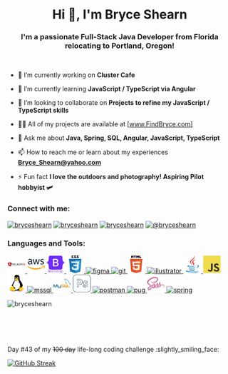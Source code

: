<h1 align="center">Hi 👋, I'm Bryce Shearn</h1>
<h3 align="center">I'm a passionate Full-Stack Java Developer from Florida relocating to Portland, Oregon!</h3>
<br />
 
- 🔭 I’m currently working on **Cluster Cafe**

- 🌱 I’m currently learning **JavaScript / TypeScript via Angular** 

- 👯 I’m looking to collaborate on **Projects to refine my JavaScript / TypeScript skills**

- 👨‍💻 All of my projects are available at [www.FindBryce.com]

- 💬 Ask me about **Java, Spring, SQL, Angular, JavaScript, TypeScript**

- 📫 How to reach me or learn about my experiences **Bryce_Shearn@yahoo.com**

- ⚡ Fun fact **I love the outdoors and photography! Aspiring Pilot hobbyist :small_airplane:**

<h3 align="left">Connect with me:</h3>
<p align="left">
<a href="https://linkedin.com/in/bryceshearn" target="blank"><img align="center" src="https://cdn.jsdelivr.net/npm/simple-icons@3.0.1/icons/linkedin.svg" alt="bryceshearn" height="30" width="40" /></a>
<a href="https://stackoverflow.com/users/bryceshearn" target="blank"><img align="center" src="https://cdn.jsdelivr.net/npm/simple-icons@3.0.1/icons/stackoverflow.svg" alt="bryceshearn" height="30" width="40" /></a>
<a href="https://dribbble.com/bryceshearn" target="blank"><img align="center" src="https://cdn.jsdelivr.net/npm/simple-icons@3.0.1/icons/dribbble.svg" alt="bryceshearn" height="30" width="40" /></a>
<a href="https://medium.com/@bryceshearn" target="blank"><img align="center" src="https://cdn.jsdelivr.net/npm/simple-icons@3.0.1/icons/medium.svg" alt="@bryceshearn" height="30" width="40" /></a>
</p>

<h3 align="left">Languages and Tools:</h3>
<p align="left"> <a href="https://angular.io" target="_blank"> <img src="https://raw.githubusercontent.com/devicons/devicon/master/icons/angularjs/angularjs-original-wordmark.svg" alt="angularjs" width="40" height="40"/> </a> <a href="https://aws.amazon.com" target="_blank"> <img src="https://raw.githubusercontent.com/devicons/devicon/master/icons/amazonwebservices/amazonwebservices-original-wordmark.svg" alt="aws" width="40" height="40"/> </a> <a href="https://getbootstrap.com" target="_blank"> <img src="https://raw.githubusercontent.com/devicons/devicon/master/icons/bootstrap/bootstrap-plain-wordmark.svg" alt="bootstrap" width="40" height="40"/> </a> <a href="https://www.w3schools.com/css/" target="_blank"> <img src="https://raw.githubusercontent.com/devicons/devicon/master/icons/css3/css3-original-wordmark.svg" alt="css3" width="40" height="40"/> </a> <a href="https://www.figma.com/" target="_blank"> <img src="https://www.vectorlogo.zone/logos/figma/figma-icon.svg" alt="figma" width="40" height="40"/> </a> <a href="https://git-scm.com/" target="_blank"> <img src="https://www.vectorlogo.zone/logos/git-scm/git-scm-icon.svg" alt="git" width="40" height="40"/> </a> <a href="https://www.w3.org/html/" target="_blank"> <img src="https://raw.githubusercontent.com/devicons/devicon/master/icons/html5/html5-original-wordmark.svg" alt="html5" width="40" height="40"/> </a> <a href="https://www.adobe.com/in/products/illustrator.html" target="_blank"> <img src="https://www.vectorlogo.zone/logos/adobe_illustrator/adobe_illustrator-icon.svg" alt="illustrator" width="40" height="40"/> </a> <a href="https://www.java.com" target="_blank"> <img src="https://raw.githubusercontent.com/devicons/devicon/master/icons/java/java-original.svg" alt="java" width="40" height="40"/> </a> <a href="https://developer.mozilla.org/en-US/docs/Web/JavaScript" target="_blank"> <img src="https://raw.githubusercontent.com/devicons/devicon/master/icons/javascript/javascript-original.svg" alt="javascript" width="40" height="40"/> </a> <a href="https://www.linux.org/" target="_blank"> <img src="https://raw.githubusercontent.com/devicons/devicon/master/icons/linux/linux-original.svg" alt="linux" width="40" height="40"/> </a> <a href="https://www.microsoft.com/en-us/sql-server" target="_blank"> <img src="https://cdn.worldvectorlogo.com/logos/microsoft-sql-server.svg" alt="mssql" width="40" height="40"/> </a> <a href="https://www.mysql.com/" target="_blank"> <img src="https://raw.githubusercontent.com/devicons/devicon/master/icons/mysql/mysql-original-wordmark.svg" alt="mysql" width="40" height="40"/> </a> <a href="https://www.photoshop.com/en" target="_blank"> <img src="https://raw.githubusercontent.com/devicons/devicon/master/icons/photoshop/photoshop-line.svg" alt="photoshop" width="40" height="40"/> </a> <a href="https://postman.com" target="_blank"> <img src="https://www.vectorlogo.zone/logos/getpostman/getpostman-icon.svg" alt="postman" width="40" height="40"/> </a> <a href="https://pugjs.org" target="_blank"> <img src="https://cdn.worldvectorlogo.com/logos/pug.svg" alt="pug" width="40" height="40"/> </a> <a href="https://sass-lang.com" target="_blank"> <img src="https://raw.githubusercontent.com/devicons/devicon/master/icons/sass/sass-original.svg" alt="sass" width="40" height="40"/> </a> <a href="https://spring.io/" target="_blank"> <img src="https://www.vectorlogo.zone/logos/springio/springio-icon.svg" alt="spring" width="40" height="40"/> </a> </p>

<p><img align="left" src="https://github-readme-stats.vercel.app/api/top-langs?username=bryceshearn&show_icons=true&locale=en&layout=compact" alt="bryceshearn" /></p>
<br /><br /><br /><br /><br /><br />
Day #43 of my <strike>100 day</strike> life-long coding challenge :slightly_smiling_face:

[![GitHub Streak](http://github-readme-streak-stats.herokuapp.com?user=BryceShearn&theme=radical)](https://git.io/streak-stats)
 

